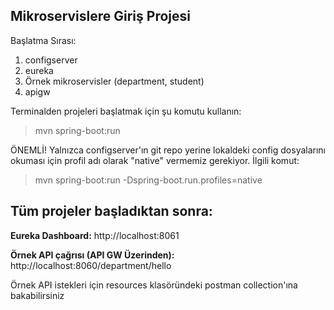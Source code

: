 
Mikroservislere Giriş Projesi
-----------------------------

Başlatma Sırası:
1) configserver
2) eureka
3) Örnek mikroservisler (department, student)
4) apigw

Terminalden projeleri başlatmak için şu komutu kullanın:
> mvn spring-boot:run

ÖNEMLİ! Yalnızca configserver'ın git repo yerine lokaldeki config dosyalarını okuması için profil adı olarak "native" vermemiz gerekiyor. İlgili komut:
 > mvn spring-boot:run -Dspring-boot.run.profiles=native


Tüm projeler başladıktan sonra:
-------------------------------

<b>Eureka Dashboard:</b> http://localhost:8061

<b>Örnek API çağrısı (API GW Üzerinden):</b> http://localhost:8060/department/hello

Örnek API istekleri için resources klasöründeki postman collection'ına bakabilirsiniz
